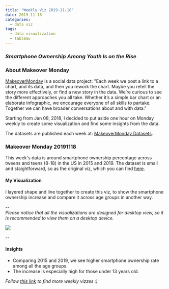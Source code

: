 ```yaml
---
title: "Weekly Viz 2019-11-18"
date: 2019-11-18
categories:
  - data viz
tags:
  - data visualization
  - tableau
---
```


### *Smartphone Ownership Among Youth Is on the Rise*


### About Makeover Monday

[MakeoverMonday](http://www.makeovermonday.co.uk/) is a social data project:
"Each week we post a link to a chart, and its data, and then you rework the chart.
Maybe you retell the story more effectively, or find a new story in the data.
We’re curious to see the different approaches you all take. Whether it’s a simple bar chart or an elaborate infographic, we encourage everyone of all skills to partake.
Together we can have broader conversations about and with data."

Starting from Jan 08, 2018, I decided to put aside one hour on Monday weekly to create some visualization and find some insights from the data.

The datasets are published each week at: [MakeoverMonday Datasets](http://www.makeovermonday.co.uk/data/).

### Makeover Monday 20191118

This week's data is around smartphone ownership percentage across tweens and teens (8-18) in the US in 2015 and 2019. The dataset is small and staightforward, so as the original viz, which you can find [here](https://www.morningbrew.com/daily/stories/2019/10/29/smartphone-ownership-among-youth-rise).  

#### My Visualization

I layered shape and line together to create this viz, to show the smartphone ownership increase and compare it across age groups in another way.  

--  
*Please notice that all the visualizations are designed for desktop view, so it is recommended to view them on a desktop device.*  

<div class='tableauPlaceholder' id='viz1574117151965' style='position: relative'>
<noscript><a href='#'>
  <img alt=' ' src='https:&#47;&#47;public.tableau.com&#47;static&#47;images&#47;Ma&#47;MakeOverMonday20191118&#47;SmartphoneOwnershipAmongYouth&#47;1_rss.png' style='border: none' />
</a></noscript>
<object class='tableauViz'  style='display:none;'>
  <param name='host_url' value='https%3A%2F%2Fpublic.tableau.com%2F' /> 
  <param name='embed_code_version' value='3' />
  <param name='site_root' value='' />
  <param name='name' value='MakeOverMonday20191118&#47;SmartphoneOwnershipAmongYouth' />
  <param name='tabs' value='no' />
  <param name='toolbar' value='yes' />
  <param name='static_image' value='https:&#47;&#47;public.tableau.com&#47;static&#47;images&#47;Ma&#47;MakeOverMonday20191118&#47;SmartphoneOwnershipAmongYouth&#47;1.png' /> <param name='animate_transition' value='yes' />
  <param name='display_static_image' value='yes' />
  <param name='display_spinner' value='yes' />
  <param name='display_overlay' value='yes' />
  <param name='display_count' value='yes' />
  <param name='filter' value='publish=yes' />
</object></div>         
<script type='text/javascript'>          
  var divElement = document.getElementById('viz1574117151965');     
  var vizElement = divElement.getElementsByTagName('object')[0];     
  if ( divElement.offsetWidth > 800 ) { vizElement.style.width='800px';vizElement.style.height='627px';} else if ( divElement.offsetWidth > 500 ) { vizElement.style.width='800px';vizElement.style.height='627px';} else { vizElement.style.width='100%';vizElement.style.height='727px';}                  
  var scriptElement = document.createElement('script');      
  scriptElement.src = 'https://public.tableau.com/javascripts/api/viz_v1.js';     
  vizElement.parentNode.insertBefore(scriptElement, vizElement);            
</script>
  
--  

#### Insights
* Comparing 2015 and 2019, we see higher smartphone ownership rate among all the age groups.  
* The increase is especially high for those under 13 years old.  


*Follow [this link](https://yudong-94.github.io/personal-website/project/MakeOverMonday2019/) to find more weekly vizzes :)*